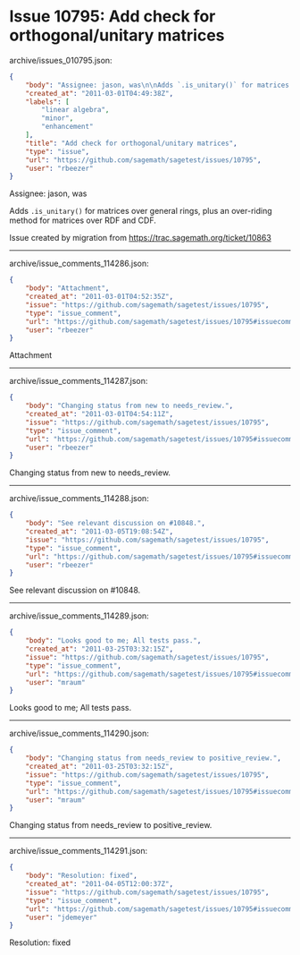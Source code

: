 # Issue 10795: Add check for orthogonal/unitary matrices

archive/issues_010795.json:
```json
{
    "body": "Assignee: jason, was\n\nAdds `.is_unitary()` for matrices over general rings, plus an over-riding method for matrices over RDF and CDF.\n\nIssue created by migration from https://trac.sagemath.org/ticket/10863\n\n",
    "created_at": "2011-03-01T04:49:38Z",
    "labels": [
        "linear algebra",
        "minor",
        "enhancement"
    ],
    "title": "Add check for orthogonal/unitary matrices",
    "type": "issue",
    "url": "https://github.com/sagemath/sagetest/issues/10795",
    "user": "rbeezer"
}
```
Assignee: jason, was

Adds `.is_unitary()` for matrices over general rings, plus an over-riding method for matrices over RDF and CDF.

Issue created by migration from https://trac.sagemath.org/ticket/10863





---

archive/issue_comments_114286.json:
```json
{
    "body": "Attachment",
    "created_at": "2011-03-01T04:52:35Z",
    "issue": "https://github.com/sagemath/sagetest/issues/10795",
    "type": "issue_comment",
    "url": "https://github.com/sagemath/sagetest/issues/10795#issuecomment-114286",
    "user": "rbeezer"
}
```

Attachment



---

archive/issue_comments_114287.json:
```json
{
    "body": "Changing status from new to needs_review.",
    "created_at": "2011-03-01T04:54:11Z",
    "issue": "https://github.com/sagemath/sagetest/issues/10795",
    "type": "issue_comment",
    "url": "https://github.com/sagemath/sagetest/issues/10795#issuecomment-114287",
    "user": "rbeezer"
}
```

Changing status from new to needs_review.



---

archive/issue_comments_114288.json:
```json
{
    "body": "See relevant discussion on #10848.",
    "created_at": "2011-03-05T19:08:54Z",
    "issue": "https://github.com/sagemath/sagetest/issues/10795",
    "type": "issue_comment",
    "url": "https://github.com/sagemath/sagetest/issues/10795#issuecomment-114288",
    "user": "rbeezer"
}
```

See relevant discussion on #10848.



---

archive/issue_comments_114289.json:
```json
{
    "body": "Looks good to me; All tests pass.",
    "created_at": "2011-03-25T03:32:15Z",
    "issue": "https://github.com/sagemath/sagetest/issues/10795",
    "type": "issue_comment",
    "url": "https://github.com/sagemath/sagetest/issues/10795#issuecomment-114289",
    "user": "mraum"
}
```

Looks good to me; All tests pass.



---

archive/issue_comments_114290.json:
```json
{
    "body": "Changing status from needs_review to positive_review.",
    "created_at": "2011-03-25T03:32:15Z",
    "issue": "https://github.com/sagemath/sagetest/issues/10795",
    "type": "issue_comment",
    "url": "https://github.com/sagemath/sagetest/issues/10795#issuecomment-114290",
    "user": "mraum"
}
```

Changing status from needs_review to positive_review.



---

archive/issue_comments_114291.json:
```json
{
    "body": "Resolution: fixed",
    "created_at": "2011-04-05T12:00:37Z",
    "issue": "https://github.com/sagemath/sagetest/issues/10795",
    "type": "issue_comment",
    "url": "https://github.com/sagemath/sagetest/issues/10795#issuecomment-114291",
    "user": "jdemeyer"
}
```

Resolution: fixed
